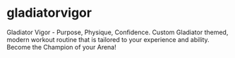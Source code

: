 # gladiatorvigor
Gladiator Vigor - Purpose, Physique, Confidence. Custom Gladiator themed, modern workout routine that is tailored to your experience and ability. Become the Champion of your Arena!
